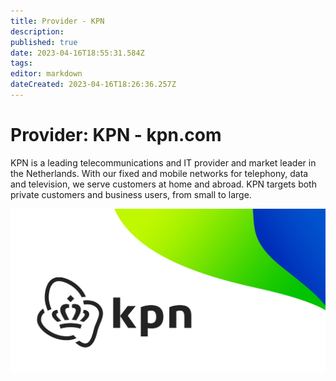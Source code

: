 ```yaml
---
title: Provider - KPN
description: 
published: true
date: 2023-04-16T18:55:31.584Z
tags: 
editor: markdown
dateCreated: 2023-04-16T18:26:36.257Z
---
```


# Provider: KPN - kpn.com

KPN is a leading telecommunications and IT provider and market leader in the Netherlands. With our fixed and mobile networks for telephony, data and television, we serve customers at home and abroad. KPN targets both private customers and business users, from small to large.

![kpn.jpg](/images/site/kpn.jpg)